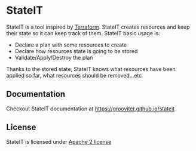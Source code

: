 # StateIT

StateIT is a tool inspired by [Terraform](https://www.terraform.io/). StateIT creates resources and keep their state so it can keep track of them. StateIT basic usage is:

- Declare a plan with some resources to create
- Declare how resources state is going to be stored
- Validate/Apply/Destroy the plan

Thanks to the stored state, StateIT knows what resources have been applied so far, what resources should be removed...etc 

## Documentation

Checkout StateIT documentation at https://grooviter.github.io/stateit

## License

StateIT is licensed under [Apache 2 license](http://www.apache.org/licenses/LICENSE-2.0)